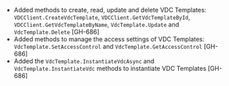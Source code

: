 * Added methods to create, read, update and delete VDC Templates: `VDCClient.CreateVdcTemplate`, `VDCClient.GetVdcTemplateById`,
`VDCClient.GetVdcTemplateByName`, `VdcTemplate.Update` and `VdcTemplate.Delete` [GH-686]
* Added methods to manage the access settings of VDC Templates: `VdcTemplate.SetAccessControl` and  `VdcTemplate.GetAccessControl` [GH-686]
* Added the `VdcTemplate.InstantiateVdcAsync` and `VdcTemplate.InstantiateVdc` methods to instantiate VDC Templates [GH-686]
